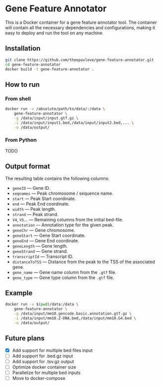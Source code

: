 # Gene Feature Annotator

This is a Docker container for a gene feature annotator tool. The container will contain all the necessary dependencies and configurations, making it easy to deploy and run the tool on any machine.

## Installation

```sh
git clone https://github.com/theopavlove/gene-feature-annotator.git
cd gene-feature-annotator
docker build -t gene-feature-annotator .
```

## How to run

### From shell

```sh
docker run -v /absolute/path/to/data/:/data \
    gene-feature-annotator \
    -g /data/input/input.gtf.gz \
    -i /data/input/input1.bed,/data/input/input2.bed,... \
    -o /data/output/
```

### From Python

TODO

<!-- ```py
import docker

client = docker.from_env()
client.containers.run("gene-feature-annotator", "sleep infinity", detach=True)
``` -->

## Output format

The resulting table contains the following columns:

- `geneID` — Gene ID.
- `seqnames` — Peak chromosome / sequence name.
- `start` — Peak Start coordinate.
- `end` — Peak End coordinate.
- `width` — Peak length.
- `strand` — Peak strand.
- `V4`, `V5`... — Remaining columns from the initial bed-file.
- `annotation` — Annotation type for the given peak.
- `geneChr` — Gene chromosome.
- `geneStart` — Gene Start coordinate.
- `geneEnd` — Gene End coordinate.
- `geneLength` — Gene length.
- `geneStrand` — Gene strand.
- `transcriptId` — Transcript ID.
- `distanceToTSS` — Distance from the peak to the TSS of the associated gene.
- `gene_name` — Gene name column from the `.gtf` file. 
- `gene_type` — Gene type column from the `.gtf` file.

## Example

```sh
docker run -v $(pwd)/data:/data \
    gene-feature-annotator \
    -g /data/input/mm10.gencode.basic.annotation.gtf.gz \
    -i /data/input/mm10.Z-DNA.bed,/data/input/mm10.G4.bed \
    -o /data/output/
```

## Future plans

- [x] Add support for multiple bed files input
- [ ] Add support for .bed.gz input
- [ ] Add support for .tsv.gz output
- [ ] Optimize docker container size
- [ ] Parallelize for multiple bed inputs
- [ ] Move to docker-compose